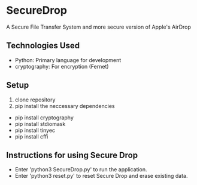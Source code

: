 # SecureDrop

A Secure File Transfer System and more secure version of Apple's AirDrop

Technologies Used
------------------------

* Python: Primary language for development
* cryptography: For encryption (Fernet)

Setup
------------------------
1. clone repository
2. pip install the neccessary dependencies

* pip install cryptography
* pip install stdiomask
* pip install tinyec
* pip install cffi

Instructions for using Secure Drop
--------------------------
* Enter 'python3 SecureDrop.py' to run the application.
* Enter 'python3 reset.py' to reset Secure Drop and erase existing data.

